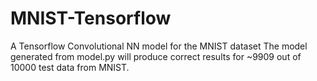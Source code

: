 # MNIST-Tensorflow
A Tensorflow Convolutional NN model for the MNIST dataset
The model generated from model.py will produce correct results for ~9909 out of 10000 test data from MNIST.
